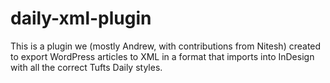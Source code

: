 daily-xml-plugin
================

This is a plugin we (mostly Andrew, with contributions from Nitesh) created to export WordPress articles to XML in a format that imports into InDesign with all the correct Tufts Daily styles. 
